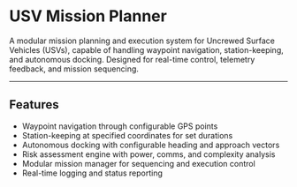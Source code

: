 
# USV Mission Planner

A modular mission planning and execution system for Uncrewed Surface Vehicles (USVs), capable of handling waypoint navigation, station-keeping, and autonomous docking. Designed for real-time control, telemetry feedback, and mission sequencing.

---

## Features

- Waypoint navigation through configurable GPS points
- Station-keeping at specified coordinates for set durations
- Autonomous docking with configurable heading and approach vectors
- Risk assessment engine with power, comms, and complexity analysis
- Modular mission manager for sequencing and execution control
- Real-time logging and status reporting


